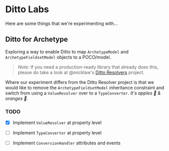 # Ditto Labs

Here are some things that we're experimenting with...

## Ditto for Archetype

Exploring a way to enable Ditto to map `ArchetypeModel` and `ArchetypeFieldsetModel` objects to a POCO/model.

> *Note:* If you need a production-ready library that already does this, please do take a look at @micklaw's [Ditto Resolvers](https://github.com/micklaw/Ditto.Resolvers) project.

Where our experiment differs from the Ditto Resolver project is that we would like to remove the `ArchetypeFieldsetModel` inheritance constraint and switch from using a `ValueResolver` over to a `TypeConverter`.  *It's apples :apple: & oranges :tangerine:.*

### TODO 

* [x] Implement `ValueResolver` at property level
* [ ] Implement `TypeConverter` at property level
* [ ] Implement `ConversionHandler` attributes and events

